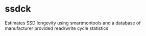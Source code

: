 # ssdck
Estimates SSD longevity using smartmontools and a database of manufacturer provided read/write cycle statistics
